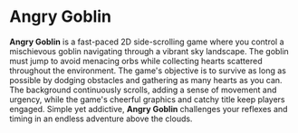 # Angry Goblin

**Angry Goblin** is a fast-paced 2D side-scrolling game where you control a mischievous goblin navigating through a vibrant sky landscape. The goblin must jump to avoid menacing orbs while collecting hearts scattered throughout the environment. The game's objective is to survive as long as possible by dodging obstacles and gathering as many hearts as you can. The background continuously scrolls, adding a sense of movement and urgency, while the game's cheerful graphics and catchy title keep players engaged. Simple yet addictive, **Angry Goblin** challenges your reflexes and timing in an endless adventure above the clouds.

